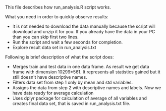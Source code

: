 This file describes how run_analysis.R script works.

What you need in order to quickly observe results:

* It is not needed to download the data manually because the script will download and unzip it for you.
  If you already have the data in your PC than you can skip first two lines.
* Run the script and wait a few seconds for completion.
* Explore result data set in run_analysis.txt

Following is brief description of what the script does:

* Merges train and test data in one data frame. As result we get data frame with dimension 10299*561.
  It represents all statistics gained but it still doesn't have descriptive names.
* Filters data set from step 1 only by mean and std variables.
* Assigns the data from step 2 with descriptive names and labels. Now we have data ready for average calculation
* Uses dplyr package for calculation of average of all variables and creates final data set, that is saved in run_analysis.txt file.
